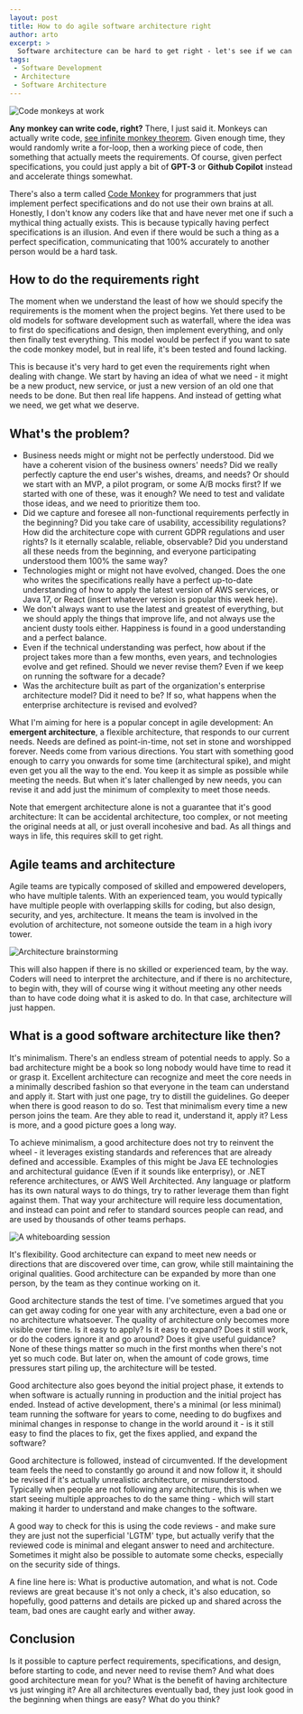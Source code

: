 ```yaml
---
layout: post
title: How to do agile software architecture right
author: arto
excerpt: >
  Software architecture can be hard to get right - let's see if we can see what would make it awesome, especially in agile projects.
tags:
 - Software Development
 - Architecture
 - Software Architecture
---
```


![Code monkeys at work](/img/agile-software-architecture/code_monkey.jpg)

**Any monkey can write code, right?** There, I just said it. Monkeys can actually write code, [see infinite monkey theorem](https://en.wikipedia.org/wiki/Infinite_monkey_theorem). Given enough time, they would randomly write a for-loop, then a working piece of code, then something that actually meets the requirements. Of course, given perfect specifications, you could just apply a bit of **GPT-3** or **Github Copilot** instead and accelerate things somewhat.

There's also a term called [Code Monkey](https://en.wikipedia.org/wiki/Code_monkey) for programmers that just implement perfect specifications and do not use their own brains at all. Honestly, I don't know any coders like that and have never met one if such a mythical thing actually exists. This is because typically having perfect specifications is an illusion. And even if there would be such a thing as a perfect specification, communicating that 100% accurately to another person would be a hard task.

## How to do the requirements right

The moment when we understand the least of how we should specify the requirements is the moment when the project begins. Yet there used to be old models for software development such as waterfall, where the idea was to first do specifications and design, then implement everything, and only then finally test everything. This model would be perfect if you want to sate the code monkey model, but in real life, it's been tested and found lacking.

This is because it's very hard to get even the requirements right when dealing with change. We start by having an idea of what we need - it might be a new product, new service, or just a new version of an old one that needs to be done. But then real life happens. And instead of getting what we need, we get what we deserve.

## What's the problem?

- Business needs might or might not be perfectly understood. Did we have a coherent vision of the business owners' needs? Did we really perfectly capture the end user's wishes, dreams, and needs? Or should we start with an MVP, a pilot program, or some A/B mocks first? If we started with one of these, was it enough? We need to test and validate those ideas, and we need to prioritize them too.
- Did we capture and foresee all non-functional requirements perfectly in the beginning? Did you take care of usability, accessibility regulations? How did the architecture cope with current GDPR regulations and user rights? Is it eternally scalable, reliable, observable? Did you understand all these needs from the beginning, and everyone participating understood them 100% the same way?
- Technologies might or might not have evolved, changed. Does the one who writes the specifications really have a perfect up-to-date understanding of how to apply the latest version of AWS services, or Java 17, or React (insert whatever version is popular this week here). 
- We don't always want to use the latest and greatest of everything, but we should apply the things that improve life, and not always use the ancient dusty tools either. Happiness is found in a good understanding and a perfect balance.
- Even if the technical understanding was perfect, how about if the project takes more than a few months, even years, and technologies evolve and get refined. Should we never revise them? Even if we keep on running the software for a decade?
- Was the architecture built as part of the organization's enterprise architecture model? Did it need to be? If so, what happens when the enterprise architecture is revised and evolved?

What I'm aiming for here is a popular concept in agile development: An **emergent architecture**, a flexible architecture, that responds to our current needs. Needs are defined as point-in-time, not set in stone and worshipped forever. Needs come from various directions. You start with something good enough to carry you onwards for some time (architectural spike), and might even get you all the way to the end. You keep it as simple as possible while meeting the needs. But when it's later challenged by new needs, you can revise it and add just the minimum of complexity to meet those needs.


Note that emergent architecture alone is not a guarantee that it's good architecture: It can be accidental architecture, too complex, or not meeting the original needs at all, or just overall incohesive and bad. As all things and ways in life, this requires skill to get right.

## Agile teams and architecture

Agile teams are typically composed of skilled and empowered developers, who have multiple talents. With an experienced team, you would typically have multiple people with overlapping skills for coding, but also design, security, and yes, architecture. It means the team is involved in the evolution of architecture, not someone outside the team in a high ivory tower.

![Architecture brainstorming](/img/agile-software-architecture/architecture.jpg)

This will also happen if there is no skilled or experienced team, by the way. Coders will need to interpret the architecture, and if there is no architecture, to begin with, they will of course wing it without meeting any other needs than to have code doing what it is asked to do. In that case, architecture will just happen.

## What is a good software architecture like then?

It's minimalism. There's an endless stream of potential needs to apply. So a bad architecture might be a book so long nobody would have time to read it or grasp it. Excellent architecture can recognize and meet the core needs in a minimally described fashion so that everyone in the team can understand and apply it. Start with just one page, try to distill the guidelines. Go deeper when there is good reason to do so. Test that minimalism every time a new person joins the team. Are they able to read it, understand it, apply it? Less is more, and a good picture goes a long way.

To achieve minimalism, a good architecture does not try to reinvent the wheel - it leverages existing standards and references that are already defined and accessible. Examples of this might be Java EE technologies and architectural guidance (Even if it sounds like enterprisy), or .NET reference architectures, or AWS Well Architected. Any language or platform has its own natural ways to do things, try to rather leverage them than fight against them. That way your architecture will require less documentation, and instead can point and refer to standard sources people can read, and are used by thousands of other teams perhaps.

![A whiteboarding session](/img/agile-software-architecture/whiteboarding2.jpg)

It's flexibility. Good architecture can expand to meet new needs or directions that are discovered over time, can grow, while still maintaining the original qualities. Good architecture can be expanded by more than one person, by the team as they continue working on it.

Good architecture stands the test of time. I've sometimes argued that you can get away coding for one year with any architecture, even a bad one or no architecture whatsoever. The quality of architecture only becomes more visible over time. Is it easy to apply? Is it easy to expand? Does it still work, or do the coders ignore it and go around? Does it give useful guidance? None of these things matter so much in the first months when there's not yet so much code. But later on, when the amount of code grows, time pressures start piling up, the architecture will be tested.

Good architecture also goes beyond the initial project phase, it extends to when software is actually running in production and the initial project has ended. Instead of active development, there's a minimal (or less minimal) team running the software for years to come, needing to do bugfixes and minimal changes in response to change in the world around it - is it still easy to find the places to fix, get the fixes applied, and expand the software?

Good architecture is followed, instead of circumvented. If the development team feels the need to constantly go around it and now follow it, it should be revised if it's actually unrealistic architecture, or misunderstood. Typically when people are not following any architecture, this is when we start seeing multiple approaches to do the same thing - which will start making it harder to understand and make changes to the software. 

A good way to check for this is using the code reviews - and make sure they are just not the superficial 'LGTM' type, but actually verify that the reviewed code is minimal and elegant answer to need and architecture. Sometimes it might also be possible to automate some checks, especially on the security side of things. 

A fine line here is: What is productive automation, and what is not. Code reviews are great because it's not only a check, it's also education, so hopefully, good patterns and details are picked up and shared across the team, bad ones are caught early and wither away.

## Conclusion

Is it possible to capture perfect requirements, specifications, and design, before starting to code, and never need to revise them? And what does good architecture mean for you? What is the benefit of having architecture vs just winging it? Are all architectures eventually bad, they just look good in the beginning when things are easy? What do you think?

